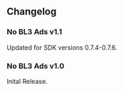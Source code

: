 ## Changelog

### No BL3 Ads v1.1
Updated for SDK versions 0.7.4-0.7.6.

### No BL3 Ads v1.0
Inital Release.
